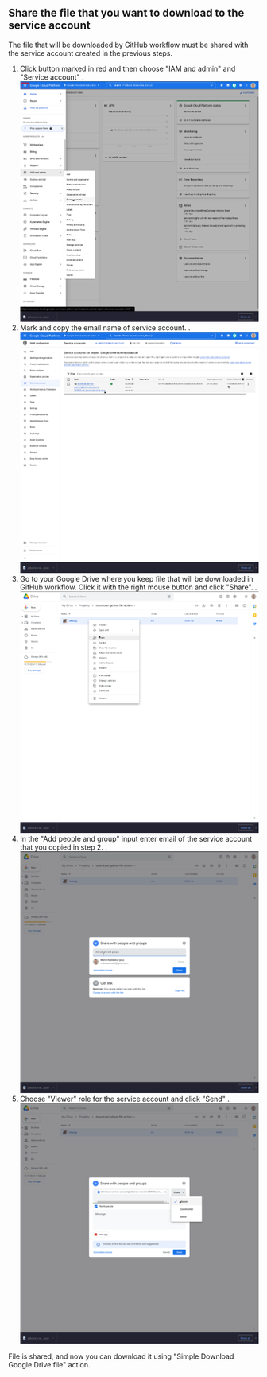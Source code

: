 ## Share the file that you want to download to the service account

The file that will be downloaded by GitHub workflow must be shared with the service account created in the previous
steps.

1. Click button marked in red and then
   choose "IAM and admin" and "Service account"
   . ![Google Cloud Platform navigation](19.png "Google Cloud Platform navigation")
2. Mark and copy the email name of service account.
   . ![Service account list](20.png "Service account list")
3. Go to your Google Drive where you keep file that will be downloaded in GitHub workflow. Click it with the right mouse
   button and click "Share".
   . ![Google Drive Share](21.png "Google Drive Share")
4. In the "Add people and group" input enter email of the service account that you copied in step 2.
   . ![Google Drive Share Add People and groups](22.png "Google Drive Share Add People and groups")
5. Choose "Viewer" role for the service account and click "Send"
   . ![Google Drive Share Role](23.png "Google Drive Share Role")

File is shared, and now you can download it using "Simple Download Google Drive file" action. 

